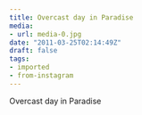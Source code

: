 ```yaml
---
title: Overcast day in Paradise
media:
- url: media-0.jpg
date: "2011-03-25T02:14:49Z"
draft: false
tags:
- imported
- from-instagram
---
```

Overcast day in Paradise
